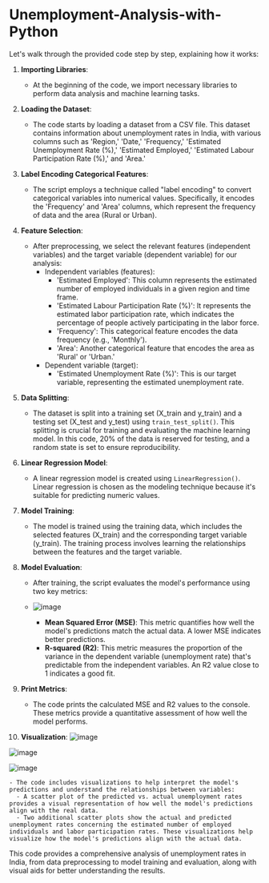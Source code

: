 # Unemployment-Analysis-with-Python
Let's walk through the provided code step by step, explaining how it works:

1. **Importing Libraries**:
   - At the beginning of the code, we import necessary libraries to perform data analysis and machine learning tasks.

2. **Loading the Dataset**:
   - The code starts by loading a dataset from a CSV file. This dataset contains information about unemployment rates in India, with various columns such as 'Region,' 'Date,' 'Frequency,' 'Estimated Unemployment Rate (%),' 'Estimated Employed,' 'Estimated Labour Participation Rate (%),' and 'Area.'

3. **Label Encoding Categorical Features**:
   - The script employs a technique called "label encoding" to convert categorical variables into numerical values. Specifically, it encodes the 'Frequency' and 'Area' columns, which represent the frequency of data and the area (Rural or Urban).

4. **Feature Selection**:
   - After preprocessing, we select the relevant features (independent variables) and the target variable (dependent variable) for our analysis:
     - Independent variables (features):
       - 'Estimated Employed': This column represents the estimated number of employed individuals in a given region and time frame.
       - 'Estimated Labour Participation Rate (%)': It represents the estimated labor participation rate, which indicates the percentage of people actively participating in the labor force.
       - 'Frequency': This categorical feature encodes the data frequency (e.g., 'Monthly').
       - 'Area': Another categorical feature that encodes the area as 'Rural' or 'Urban.'
     - Dependent variable (target):
       - 'Estimated Unemployment Rate (%)': This is our target variable, representing the estimated unemployment rate.

5. **Data Splitting**:
   - The dataset is split into a training set (X_train and y_train) and a testing set (X_test and y_test) using `train_test_split()`. This splitting is crucial for training and evaluating the machine learning model. In this code, 20% of the data is reserved for testing, and a random state is set to ensure reproducibility.

6. **Linear Regression Model**:
   - A linear regression model is created using `LinearRegression()`. Linear regression is chosen as the modeling technique because it's suitable for predicting numeric values.

7. **Model Training**:
   - The model is trained using the training data, which includes the selected features (X_train) and the corresponding target variable (y_train). The training process involves learning the relationships between the features and the target variable.

8. **Model Evaluation**:
   - After training, the script evaluates the model's performance using two key metrics:
   - ![image](https://github.com/vr-jayashree5443/Unemployment-Analysis-with-Python/assets/128161257/71f44fae-af88-46aa-a979-29b747551a7f)

     - **Mean Squared Error (MSE)**: This metric quantifies how well the model's predictions match the actual data. A lower MSE indicates better predictions.
     - **R-squared (R2)**: This metric measures the proportion of the variance in the dependent variable (unemployment rate) that's predictable from the independent variables. An R2 value close to 1 indicates a good fit.

9. **Print Metrics**:
   - The code prints the calculated MSE and R2 values to the console. These metrics provide a quantitative assessment of how well the model performs.

10. **Visualization**:
![image](https://github.com/vr-jayashree5443/Unemployment-Analysis-with-Python/assets/128161257/cae9f10c-874c-4fc9-b5a8-d935a6f9d750)

![image](https://github.com/vr-jayashree5443/Unemployment-Analysis-with-Python/assets/128161257/9639fdd2-c90f-49b0-89b3-72b629317d78)

![image](https://github.com/vr-jayashree5443/Unemployment-Analysis-with-Python/assets/128161257/46e46547-1414-4afa-a7b7-485fdc56ddb2)



    - The code includes visualizations to help interpret the model's predictions and understand the relationships between variables:
      - A scatter plot of the predicted vs. actual unemployment rates provides a visual representation of how well the model's predictions align with the real data.
      - Two additional scatter plots show the actual and predicted unemployment rates concerning the estimated number of employed individuals and labor participation rates. These visualizations help visualize how the model's predictions align with the actual data.

This code provides a comprehensive analysis of unemployment rates in India, from data preprocessing to model training and evaluation, along with visual aids for better understanding the results.
